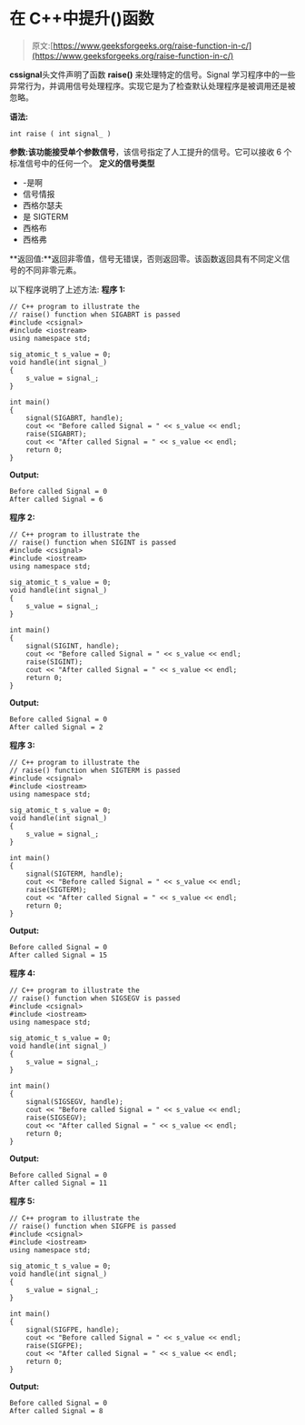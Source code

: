 # 在 C++中提升()函数

> 原文:[https://www.geeksforgeeks.org/raise-function-in-c/](https://www.geeksforgeeks.org/raise-function-in-c/)

**cssignal**头文件声明了函数 **raise()** 来处理特定的信号。Signal 学习程序中的一些异常行为，并调用信号处理程序。实现它是为了检查默认处理程序是被调用还是被忽略。

**语法:**

```
int raise ( int signal_ )
```

**参数:**该功能接受单个参数**信号**，该信号指定了人工提升的信号。它可以接收 6 个标准信号中的任何一个。
**定义的信号类型**

*   -是啊
*   信号情报
*   西格尔瑟夫
*   是 SIGTERM
*   西格布
*   西格弗

**返回值:**返回非零值，信号无错误，否则返回零。该函数返回具有不同定义信号的不同非零元素。

以下程序说明了上述方法:
**程序 1:**

```
// C++ program to illustrate the
// raise() function when SIGABRT is passed
#include <csignal>
#include <iostream>
using namespace std;

sig_atomic_t s_value = 0;
void handle(int signal_)
{
    s_value = signal_;
}

int main()
{
    signal(SIGABRT, handle);
    cout << "Before called Signal = " << s_value << endl;
    raise(SIGABRT);
    cout << "After called Signal = " << s_value << endl;
    return 0;
}
```

**Output:**

```
Before called Signal = 0
After called Signal = 6

```

**程序 2:**

```
// C++ program to illustrate the
// raise() function when SIGINT is passed
#include <csignal>
#include <iostream>
using namespace std;

sig_atomic_t s_value = 0;
void handle(int signal_)
{
    s_value = signal_;
}

int main()
{
    signal(SIGINT, handle);
    cout << "Before called Signal = " << s_value << endl;
    raise(SIGINT);
    cout << "After called Signal = " << s_value << endl;
    return 0;
}
```

**Output:**

```
Before called Signal = 0
After called Signal = 2

```

**程序 3:**

```
// C++ program to illustrate the
// raise() function when SIGTERM is passed
#include <csignal>
#include <iostream>
using namespace std;

sig_atomic_t s_value = 0;
void handle(int signal_)
{
    s_value = signal_;
}

int main()
{
    signal(SIGTERM, handle);
    cout << "Before called Signal = " << s_value << endl;
    raise(SIGTERM);
    cout << "After called Signal = " << s_value << endl;
    return 0;
}
```

**Output:**

```
Before called Signal = 0
After called Signal = 15

```

**程序 4:**

```
// C++ program to illustrate the
// raise() function when SIGSEGV is passed
#include <csignal>
#include <iostream>
using namespace std;

sig_atomic_t s_value = 0;
void handle(int signal_)
{
    s_value = signal_;
}

int main()
{
    signal(SIGSEGV, handle);
    cout << "Before called Signal = " << s_value << endl;
    raise(SIGSEGV);
    cout << "After called Signal = " << s_value << endl;
    return 0;
}
```

**Output:**

```
Before called Signal = 0
After called Signal = 11

```

**程序 5:**

```
// C++ program to illustrate the
// raise() function when SIGFPE is passed
#include <csignal>
#include <iostream>
using namespace std;

sig_atomic_t s_value = 0;
void handle(int signal_)
{
    s_value = signal_;
}

int main()
{
    signal(SIGFPE, handle);
    cout << "Before called Signal = " << s_value << endl;
    raise(SIGFPE);
    cout << "After called Signal = " << s_value << endl;
    return 0;
}
```

**Output:**

```
Before called Signal = 0
After called Signal = 8

```
